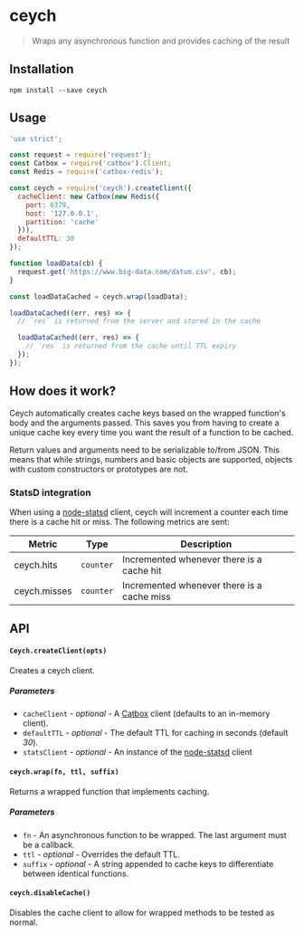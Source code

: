 # ceych

> Wraps any asynchronous function and provides caching of the result

## Installation

```
npm install --save ceych
```

## Usage

```js
'use strict';

const request = require('request');
const Catbox = require('catbox').Client;
const Redis = require('catbox-redis');

const ceych = require('ceych').createClient({
  cacheClient: new Catbox(new Redis({
    port: 6379,
    host: '127.0.0.1',
    partition: 'cache'
  })),
  defaultTTL: 30
});

function loadData(cb) {
  request.get('https://www.big-data.com/datum.csv', cb);
}

const loadDataCached = ceych.wrap(loadData);

loadDataCached((err, res) => {
  // `res` is returned from the server and stored in the cache

  loadDataCached((err, res) => {
    // `res` is returned from the cache until TTL expiry
  });
});
```

## How does it work?

Ceych automatically creates cache keys based on the wrapped function's body and the arguments passed. This saves you from having to create a unique cache key every time you want the result of a function to be cached.

Return values and arguments need to be serializable to/from JSON. This means that while strings, numbers and basic objects are supported, objects with custom constructors or prototypes are not.

### StatsD integration

When using a [node-statsd](https://github.com/sivy/node-statsd) client, ceych will increment a counter each time there is a cache hit or miss. The following metrics are sent:

|Metric|Type|Description|
|------|----|-----------|
|ceych.hits|`counter`|Incremented whenever there is a cache hit|
|ceych.misses|`counter`|Incremented whenever there is a cache miss|

## API

#### `Ceych.createClient(opts)`

Creates a ceych client.

##### Parameters

* `cacheClient` - _optional_ - A [Catbox](https://github.com/hapijs/catbox) client (defaults to an in-memory client).
* `defaultTTL` - _optional_ - The default TTL for caching in seconds (default _30_).
* `statsClient` - _optional_ - An instance of the [node-statsd](https://github.com/sivy/node-statsd) client

#### `ceych.wrap(fn, ttl, suffix)`

Returns a wrapped function that implements caching.

##### Parameters

* `fn` - An asynchronous function to be wrapped. The last argument must be a callback.
* `ttl` - _optional_ - Overrides the default TTL.
* `suffix` - _optional_ - A string appended to cache keys to differentiate between identical functions.

#### `ceych.disableCache()`

Disables the cache client to allow for wrapped methods to be tested as normal.
